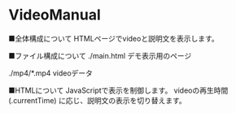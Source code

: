 # VideoManual
■全体構成について
HTMLページでvideoと説明文を表示します。


■ファイル構成について
./main.html
	デモ表示用のページ

./mp4/*.mp4
	videoデータ


■HTMLについて
JavaScriptで表示を制御します。
videoの再生時間(.currentTime) に応じ、説明文の表示を切り替えます。
